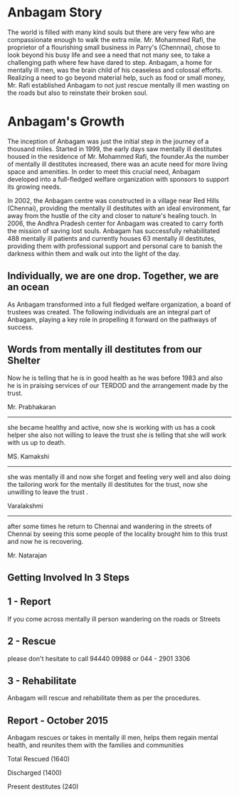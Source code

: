 # Anbagam Story

The world is filled with many kind souls but there are very few who are compassionate enough to walk the extra mile. Mr. Mohammed Rafi, the proprietor of a flourishing small business in Parry's (Chennnai), chose to look beyond his busy life and see a need that not many see, to take a challenging path where few have dared to step. Anbagam, a home for mentally ill men, was the brain child of his ceaseless and colossal efforts. Realizing a need to go beyond material help, such as food or small money, Mr. Rafi established Anbagam to not just rescue mentally ill men wasting on the roads but also to reinstate their broken soul.

# Anbagam's Growth

The inception of Anbagam was just the initial step in the journey of a thousand miles. Started in 1999, the early days saw mentally ill destitutes housed in the residence of Mr. Mohammed Rafi, the founder.As the number of mentally ill destitutes increased, there was an acute need for more living space and amenities. In order to meet this crucial need, Anbagam developed into a full-fledged welfare organization with sponsors to support its growing needs.

In 2002, the Anbagam centre was constructed in a village near Red Hills (Chennai), providing the mentally ill destitutes with an ideal environment, far away from the hustle of the city and closer to nature's healing touch. In 2006, the Andhra Pradesh center for Anbagam was created to carry forth the mission of saving lost souls. Anbagam has successfully rehabilitated 488 mentally ill patients and currently houses 63 mentally ill destitutes, providing them with professional support and personal care to banish the darkness within them and walk out into the light of the day.

</section><section>

# Individually, we are one drop. Together, we are an ocean

As Anbagam transformed into a full fledged welfare organization, a board of trustees was created. The following individuals are an integral part of Anbagam, playing a key role in propelling it forward on the pathways of success.

# Words from mentally ill destitutes from our Shelter

Now he is telling that he is in good health as he was before 1983 and also he is in praising services of our TERDOD and the arrangement made by the trust.

Mr. Prabhakaran

----

she became healthy and active, now she is working with us has a cook helper she also not willing to leave the trust she is telling that she will work with us up to death.

MS. Kamakshi

----

she was mentally ill and now she forget and feeling very well and also doing the tailoring work for the mentally ill destitutes for the trust, now she unwilling to leave the trust .

Varalakshmi

----

after some times he return to Chennai and wandering in the streets of Chennai by seeing this some people of the locality brought him to this trust and now he is recovering.

Mr. Natarajan

</section><section>

# Getting Involved In 3 Steps

## 1 - Report

If you come across mentally ill person wandering on the roads or Streets

## 2 - Rescue

please don't hesitate to call 94440 09988 or 044 - 2901 3306

## 3 - Rehabilitate

Anbagam will rescue and rehabilitate them as per the procedures.

</section><section>

# Report - October 2015

Anbagam rescues or takes in mentally ill men, helps them regain mental health, and reunites them with the families and communities

Total Rescued (1640)

Discharged (1400)

Present destitutes (240)

